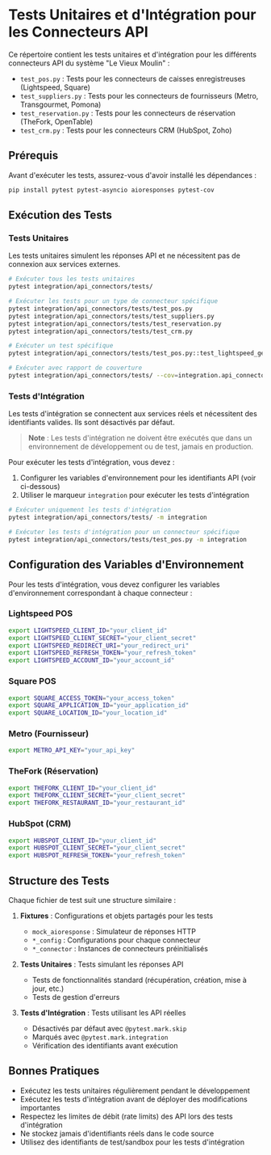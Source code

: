 # Tests Unitaires et d'Intégration pour les Connecteurs API

Ce répertoire contient les tests unitaires et d'intégration pour les différents connecteurs API du système "Le Vieux Moulin" :

- `test_pos.py` : Tests pour les connecteurs de caisses enregistreuses (Lightspeed, Square)
- `test_suppliers.py` : Tests pour les connecteurs de fournisseurs (Metro, Transgourmet, Pomona)
- `test_reservation.py` : Tests pour les connecteurs de réservation (TheFork, OpenTable)
- `test_crm.py` : Tests pour les connecteurs CRM (HubSpot, Zoho)

## Prérequis

Avant d'exécuter les tests, assurez-vous d'avoir installé les dépendances :

```bash
pip install pytest pytest-asyncio aioresponses pytest-cov
```

## Exécution des Tests

### Tests Unitaires

Les tests unitaires simulent les réponses API et ne nécessitent pas de connexion aux services externes.

```bash
# Exécuter tous les tests unitaires
pytest integration/api_connectors/tests/

# Exécuter les tests pour un type de connecteur spécifique
pytest integration/api_connectors/tests/test_pos.py
pytest integration/api_connectors/tests/test_suppliers.py
pytest integration/api_connectors/tests/test_reservation.py
pytest integration/api_connectors/tests/test_crm.py

# Exécuter un test spécifique
pytest integration/api_connectors/tests/test_pos.py::test_lightspeed_get_transactions

# Exécuter avec rapport de couverture
pytest integration/api_connectors/tests/ --cov=integration.api_connectors
```

### Tests d'Intégration

Les tests d'intégration se connectent aux services réels et nécessitent des identifiants valides. Ils sont désactivés par défaut.

> **Note** : Les tests d'intégration ne doivent être exécutés que dans un environnement de développement ou de test, jamais en production.

Pour exécuter les tests d'intégration, vous devez :

1. Configurer les variables d'environnement pour les identifiants API (voir ci-dessous)
2. Utiliser le marqueur `integration` pour exécuter les tests d'intégration

```bash
# Exécuter uniquement les tests d'intégration
pytest integration/api_connectors/tests/ -m integration

# Exécuter les tests d'intégration pour un connecteur spécifique
pytest integration/api_connectors/tests/test_pos.py -m integration
```

## Configuration des Variables d'Environnement

Pour les tests d'intégration, vous devez configurer les variables d'environnement correspondant à chaque connecteur :

### Lightspeed POS

```bash
export LIGHTSPEED_CLIENT_ID="your_client_id"
export LIGHTSPEED_CLIENT_SECRET="your_client_secret"
export LIGHTSPEED_REDIRECT_URI="your_redirect_uri"
export LIGHTSPEED_REFRESH_TOKEN="your_refresh_token"
export LIGHTSPEED_ACCOUNT_ID="your_account_id"
```

### Square POS

```bash
export SQUARE_ACCESS_TOKEN="your_access_token"
export SQUARE_APPLICATION_ID="your_application_id"
export SQUARE_LOCATION_ID="your_location_id"
```

### Metro (Fournisseur)

```bash
export METRO_API_KEY="your_api_key"
```

### TheFork (Réservation)

```bash
export THEFORK_CLIENT_ID="your_client_id"
export THEFORK_CLIENT_SECRET="your_client_secret"
export THEFORK_RESTAURANT_ID="your_restaurant_id"
```

### HubSpot (CRM)

```bash
export HUBSPOT_CLIENT_ID="your_client_id"
export HUBSPOT_CLIENT_SECRET="your_client_secret"
export HUBSPOT_REFRESH_TOKEN="your_refresh_token"
```

## Structure des Tests

Chaque fichier de test suit une structure similaire :

1. **Fixtures** : Configurations et objets partagés pour les tests
   - `mock_aioresponse` : Simulateur de réponses HTTP
   - `*_config` : Configurations pour chaque connecteur
   - `*_connector` : Instances de connecteurs préinitialisés

2. **Tests Unitaires** : Tests simulant les réponses API
   - Tests de fonctionnalités standard (récupération, création, mise à jour, etc.)
   - Tests de gestion d'erreurs

3. **Tests d'Intégration** : Tests utilisant les API réelles
   - Désactivés par défaut avec `@pytest.mark.skip`
   - Marqués avec `@pytest.mark.integration`
   - Vérification des identifiants avant exécution

## Bonnes Pratiques

- Exécutez les tests unitaires régulièrement pendant le développement
- Exécutez les tests d'intégration avant de déployer des modifications importantes
- Respectez les limites de débit (rate limits) des API lors des tests d'intégration
- Ne stockez jamais d'identifiants réels dans le code source
- Utilisez des identifiants de test/sandbox pour les tests d'intégration
